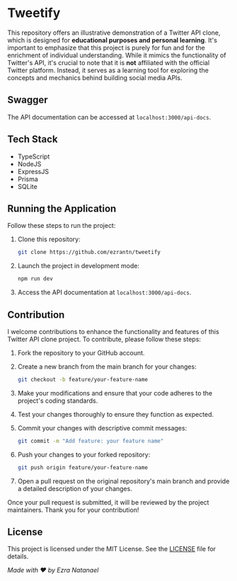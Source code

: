 # Tweetify

This repository offers an illustrative demonstration of a Twitter API clone, which is designed for **educational purposes and personal learning**. It's important to emphasize that this project is purely for fun and for the enrichment of individual understanding. While it mimics the functionality of Twitter's API, it's crucial to note that it is **not** affiliated with the official Twitter platform. Instead, it serves as a learning tool for exploring the concepts and mechanics behind building social media APIs.

## Swagger
The API documentation can be accessed at `localhost:3000/api-docs`.

## Tech Stack
- TypeScript
- NodeJS
- ExpressJS
- Prisma
- SQLite

## Running the Application

Follow these steps to run the project:

1. Clone this repository:
   
    ```bash
    git clone https://github.com/ezrantn/tweetify
    ```
3. Launch the project in development mode:
   
    ```bash
    npm run dev
    ```
5. Access the API documentation at `localhost:3000/api-docs`.

## Contribution
I welcome contributions to enhance the functionality and features of this Twitter API clone project. To contribute, please follow these steps:

1. Fork the repository to your GitHub account.

2. Create a new branch from the main branch for your changes:
    ```bash
    git checkout -b feature/your-feature-name
    ```
3. Make your modifications and ensure that your code adheres to the project's coding standards.

4. Test your changes thoroughly to ensure they function as expected.

5. Commit your changes with descriptive commit messages:
    ```bash
    git commit -m "Add feature: your feature name"
    ```
6. Push your changes to your forked repository:
    ```bash
    git push origin feature/your-feature-name
    ```
7. Open a pull request on the original repository's main branch and provide a detailed description of your changes.

Once your pull request is submitted, it will be reviewed by the project maintainers. Thank you for your contribution!

## License
This project is licensed under the MIT License. See the [LICENSE](https://github.com/ezrantn/tweetify/blob/main/LICENSE) file for details.

*Made with ❤️ by Ezra Natanael*
